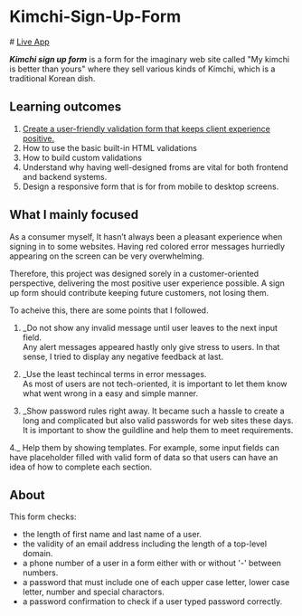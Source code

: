 # Kimchi-Sign-Up-Form

\# [Live App](https://eyeri91.github.io/Sign-Up-Form/)

**_Kimchi sign up form_** is a form for the imaginary web site called "My kimchi is better than yours" where they sell various kinds of Kimchi, which is a traditional Korean dish.

## Learning outcomes

1. [Create a user-friendly validation form that keeps client experience positive.](#what-i-mainly-focused)
2. How to use the basic built-in HTML validations
3. How to build custom validations
4. Understand why having well-designed froms are vital for both frontend and backend systems.
5. Design a responsive form that is for from mobile to desktop screens.

## What I mainly focused

As a consumer myself, It hasn’t always been a pleasant experience when signing in to some websites. Having red colored error messages hurriedly appearing on the screen can be very overwhelming.

Therefore, this project was designed sorely in a customer-oriented perspective, delivering the most positive user experience possible. A sign up form should contribute keeping future customers, not losing them.

To acheive this, there are some points that I followed.

1. \_Do not show any invalid message until user leaves to the next input field.  
   Any alert messages appeared hastly only give stress to users. In that sense, I tried to display any negative feedback at last.

2. \_Use the least techincal terms in error messages.  
   As most of users are not tech-oriented, it is important to let them know what went wrong in a easy and simple manner.

3. \_Show password rules right away.
   It became such a hassle to create a long and complicated but also valid passwords for web sites these days. It is important to show the guildline and help them to meet requirements.

4.\_ Help them by showing templates.
For example, some input fields can have placeholder filled with valid form of data so that users can have an idea of how to complete each section.

## About

This form checks:

- the length of first name and last name of a user.
- the validity of an email address including the length of a top-level domain.
- a phone number of a user in a form either with or without '-' between numbers.
- a password that must include one of each upper case letter, lower case letter, number and special charactors.
- a password confirmation to check if a user typed password correctly.
